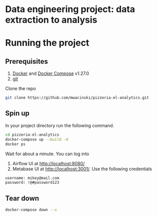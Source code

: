 # Data engineering project: data extraction to analysis

# Running the project

## Prerequisites

1. [Docker](https://docs.docker.com/engine/install/) and [Docker Compose](https://docs.docker.com/compose/install/) v1.27.0
2. [git](https://git-scm.com/book/en/v2/Getting-Started-Installing-Git)

Clone the repo 

```bash
git clone https://github.com/mwacinski/pizzeria-el-analytics.git
```

## Spin up

In your project directory run the following command.
```bash
cd pizzeria-el-analytics
docker-compose up --build -d
docker ps
```

Wait for about a minute. You can log into

1. Airflow UI at [http://localhost:8080/](http://localhost:8080/)
2. Metabase UI at [http://localhost:3001/](http://localhost:3001/). Use the following credentials

```bash
username: mikey@mail.com
password: !@#password123
```

## Tear down

```bash
docker-compose down --v
```
